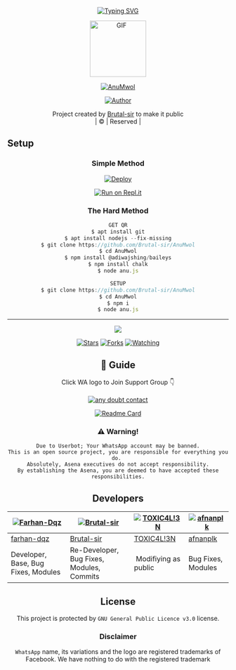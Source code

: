 <p align="center">
    <a href="https://github.com/Brutal-sir">
       <img
          src="https://readme-typing-svg.herokuapp.com?size=35&width=800&lines=❖+Welcome+To+Anu-Mwol+Wa-Bot..+❖;❖+Created+by+Brutal+Sir+with+Baileys+❖"
          alt="Typing SVG"
        />
    </a>
</p>

</p>
<div align="center">
  <p align="center">
<img src="https://media.giphy.com/media/4dM1U76aAQ3dbE6bc3/giphy.gif" alt="GIF" width="128" height="128"/>
</p>

<p align="center">
<a href="#"><img title="AnuMwol" src="https://img.shields.io/badge/AnuMwol-green?colorA=%23ff0000&colorB=%23017e40&style=for-the-badge"></a>
</p>
  <p align="center">
<a href="https://github.com/Brutal-skr"><img title="Author" src="https://img.shields.io/badge/Author-Brutal-sir/AnuMwol?color=blue&style=for-the-badge&logo=whatsapp"></a>
</p>
</div>
<p align="center">
Project created by <a href="https://github.com/farhan-dqz">Brutal-sir</a> to make it public
    <br>
       | © |
        Reserved |
    <br> 
</p>

## Setup
<div align="center">

  ### Simple Method
  
[![Deploy](https://www.herokucdn.com/deploy/button.svg)](https://heroku.com/deploy?template=https://github.com/Brutal-sir/AnuMwol) 
  
[![Run on Repl.it](https://repl.it/badge/github/quiec/whatsAlfa)](https://replit.com/@Farhandqz/JulieMwol)
  
### The Hard Method
```js
GET QR
$ apt install git
$ apt install nodejs --fix-missing
$ git clone https://github.com/Brutal-sir/AnuMwol
$ cd AnuMwol
$ npm install @adiwajshing/baileys
$ npm install chalk
$ node anu.js
```
      
```js
SETUP
$ git clone https://github.com/Brutal-sir/AnuMwol
$ cd AnuMwol
$ npm i
$ node anu.js
```

----

  <p align="center">
  <a href="httsp://github.com/Brutal-sir/AnuMwol">
    
<a href="https://github.com/Brutal-sir/followers">
<img src="https://img.shields.io/github/repo-size/Brutal-sir/AnuMwol?color=green&label=Repo%20total%20size&style=plastic">
<p align="center">
<a href="https://github.com/farhan-dqz/followers"
<img title="Followers" src="https://img.shields.io/github/followers/farhan-dqz?color=blue&style=flat-square"></a>
<a href="https://github.com/Brutal-sir/AnuMwol/stargazers/"><img title="Stars" src="https://img.shields.io/github/stars/Brutal-sir/AnuMwol?color=blue&style=flat-square"></a>
<a href="https://github.com/Brutal-sir/AnuMwol/network/members"><img title="Forks" src="https://img.shields.io/github/forks/Brutal-sir/AnuMwol?color=blue&style=flat-square"></a>
<a href="https://github.com/Brutal-sir/AnuMwol/watchers"><img title="Watching" src="https://img.shields.io/github/watchers/Brutal-sir/AnuMwol?label=Watchers&color=blue&style=flat-square"></a>
</p>

## 📢 Guide
Click WA logo to Join Support Group 👇
    <br>
<br>
    <a href="https://wa.me/+447441457757"><img title="any doubt contact" src="https://img.shields.io/badge/any_doubt_contact-afnanplk/pinkymwol?color=black&style=for-the-badge&logo=whatsapp"></a>
  <div align="center">
       
  [![Readme Card](https://github-readme-stats.vercel.app/api/pin/?username=Brutal-sir&repo=AnuMwol&theme=nightowl)](https://github.com/Brutal-sir/AnuMwol)
  </div>
    
### ⚠️ Warning! 
```
Due to Userbot; Your WhatsApp account may be banned.
This is an open source project, you are responsible for everything you do. 
Absolutely, Asena executives do not accept responsibility.
By establishing the Asena, you are deemed to have accepted these responsibilities.
```

## Developers
  <div align="center">
    
  [![Farhan-Dqz](https://github.com/farhan-dqz.png?size=100)](https://github.com/farhan-dqz) | [![Brutal-sir](https://i.imgur.com/WJvqCyD.jpeg)](https://github.com/Brutal-sir) |  [![TOXIC4L!3N](https://github.com/Alien-alfa.png?size=100)](https://github.com/AI-VIKI) | [![afnanplk](https://github.com/afnanplk.png?size=100)](https://github.com/afnanplk) 
----|----|----|----
[farhan-dqz](https://github.com/farhan-dqz) | [Brutal-sir](https://github.com/Brutal-sir) | [TOXIC4L!3N](https://github.com/AI-VIKI) | [afnanplk](https://github.com/afnanplk) 
Developer, Base, Bug Fixes, Modules| Re-Developer, Bug Fixes, Modules, Commits |  Modifiying  as   public | Bug Fixes, Modules 
  </div>
    


## License
This project is protected by `GNU General Public Licence v3.0` license.

### Disclaimer
`WhatsApp` name, its variations and the logo are registered trademarks of Facebook. We have nothing to do with the registered trademark
